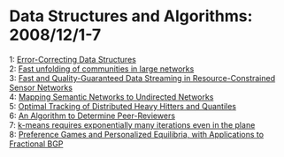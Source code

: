 # Data Structures and Algorithms: 2008/12/1-7  
1: [Error-Correcting Data Structures](https://doi.org/10.48550/arXiv.0802.1471)  
2: [Fast unfolding of communities in large networks](https://doi.org/10.48550/arXiv.0803.0476)  
3: [Fast and Quality-Guaranteed Data Streaming in Resource-Constrained  Sensor Networks](https://doi.org/10.48550/arXiv.0811.4672)  
4: [Mapping Semantic Networks to Undirected Networks](https://doi.org/10.48550/arXiv.0804.0277)  
5: [Optimal Tracking of Distributed Heavy Hitters and Quantiles](https://doi.org/10.48550/arXiv.0812.0209)  
6: [An Algorithm to Determine Peer-Reviewers](https://doi.org/10.48550/arXiv.cs/0605112)  
7: [k-means requires exponentially many iterations even in the plane](https://doi.org/10.48550/arXiv.0812.0382)  
8: [Preference Games and Personalized Equilibria, with Applications to  Fractional BGP](https://doi.org/10.48550/arXiv.0812.0598)  